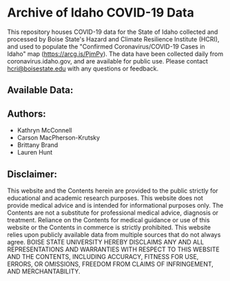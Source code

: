 # Archive of Idaho COVID-19 Data 

This repository houses COVID-19 data for the State of Idaho collected and processed by Boise State's Hazard and Climate Resilience Institute (HCRI), and used to populate the "Confirmed Coronavirus/COVID-19 Cases in Idaho" map (https://arcg.is/PjmPy). The data have been collected daily from coronavirus.idaho.gov, and are available for public use. Please contact hcri@boisestate.edu with any questions or feedback.

## Available Data:


## Authors:
- Kathryn McConnell
- Carson MacPherson-Krutsky
- Brittany Brand
- Lauren Hunt

## Disclaimer: 
This website and the Contents herein are provided to the public strictly for educational and academic research purposes. This website does not provide medical advice and is intended for informational purposes only. The Contents are not a substitute for professional medical advice, diagnosis or treatment. Reliance on the Contents for medical guidance or use of this website or the Contents in commerce is strictly prohibited. This website relies upon publicly available data from multiple sources that do not always agree. BOISE STATE UNIVERSITY HEREBY DISCLAIMS ANY AND ALL REPRESENTATIONS AND WARRANTIES WITH RESPECT TO THIS WEBSITE AND THE CONTENTS, INCLUDING ACCURACY, FITNESS FOR USE, ERRORS, OR OMISSIONS, FREEDOM FROM CLAIMS OF INFRINGEMENT, AND MERCHANTABILITY.

